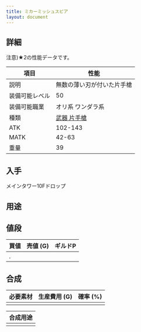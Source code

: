 ```yaml
---
title: ミカーミッシュスピア
layout: document
---
```

## 詳細

注意)★2の性能データです。

|項目|性能|
|---|---|
|説明|無数の薄い刃が付いた片手槍|
|装備可能レベル|50|
|装備可能職業|オリ系 ワンダラ系|
|種類|[武器 片手槍](武器(片手槍))|
|ATK|102-143|
|MATK|42-63|
|重量|39|

## 入手

メインタワー10Fドロップ

## 用途


## 値段

|買値|売値 (G)|ギルドP|
|---|---|---|
|.|||
	

## 合成


|必要素材|生産費用 (G)|確率 (%)|
|---|---|---|
||||


|合成用途|
|---|
||
